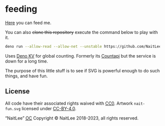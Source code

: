 # feeding

[Here](https://feed.unseen-site.fun/) you can feed me.

You can also ~~clone this repository~~ execute the command below to play with it.

```sh
deno run --allow-read --allow-net --unstable https://github.com/NaitLee/feeding/raw/main/main.ts
```

Uses [Deno KV](https://deno.land/manual@v1.36.4/runtime/kv) for global counting. Formerly its [Countapi](https://countapi.xyz/) but the service is down for a long time.

The purpose of this little stuff is to see if SVG is powerful enough to do such things, and have fun.

## License

All code have their associated rights waived with [CC0](./LICENSE). Artwork `nait-fun.svg` licensed under [CC-BY-4.0](./LICENSE.art).

“NaitLee” <abbr title="Original Character">[OC](https://en.wiktionary.org/wiki/original_character)</abbr> Copyright © NaitLee 2018-2023, all rights reserved.
